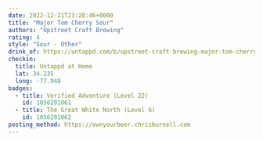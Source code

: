 ```yaml
---
date: 2022-12-21T23:28:46+0000
title: "Major Tom Cherry Sour"
authors: "Upstreet Craft Brewing"
rating: 4
style: "Sour - Other"
drink_of: https://untappd.com/b/upstreet-craft-brewing-major-tom-cherry-sour/
checkin:
  title: Untappd at Home
  lat: 34.235
  long: -77.948
badges:
  - title: Verified Adventure (Level 22)
    id: 1056291061
  - title: The Great White North (Level 6)
    id: 1056291062
posting_method: https://ownyourbeer.chrisburnell.com
---
```


